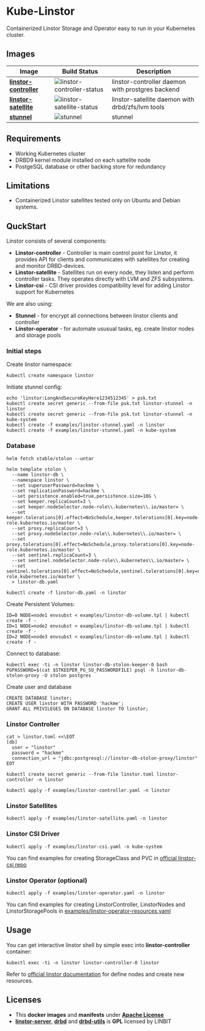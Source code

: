 # Kube-Linstor

Containerized Linstor Storage and Operator easy to run in your Kubernetes cluster.

## Images


| Image                    | Build Status                 | Description                                      |
|--------------------------|------------------------------|--------------------------------------------------|
| **[linstor-controller]** | ![linstor-controller-status] | linstor-controller daemon with prostgres backend |
| **[linstor-satellite]**  | ![linstor-satellite-status]  | linstor-satellite daemon with drbd/zfs/lvm tools |
| **[stunnel]**            | ![stunnel]                   | stunnel                                          |

[linstor-controller]: dockerfiles/linstor-controller/Dockerfile
[linstor-controller-status]: https://img.shields.io/docker/build/kvaps/linstor-controller.svg
[linstor-satellite]: dockerfiles/linstor-controller/Dockerfile
[linstor-satellite-status]: https://img.shields.io/docker/build/kvaps/linstor-satellite.svg
[stunnel]: dockerfiles/stunnel/Dockerfile
[stunnel-status]: https://img.shields.io/docker/build/kvaps/stunnel.svg
[linstor-operator]: dockerfiles/linstor-operator/Dockerfile
[linstor-operator-status]: https://img.shields.io/docker/build/kvaps/linstor-operator.svg

## Requirements

* Working Kubernetes cluster
* DRBD9 kernel module installed on each sattelite node
* PostgeSQL database or other backing store for redundancy

## Limitations

* Containerized Linstor satellites tested only on Ubuntu and Debian systems.

## QuckStart

Linstor consists of several components:

* **Linstor-controller** - Controller is main control point for Linstor, it provides API for clients and communicates with satellites for creating and monitor DRBD-devices.
* **Linstor-satellite** - Satellites run on every node, they listen and perform controller tasks. They operates directly with LVM and ZFS subsystems.
* **Linstor-csi** - CSI driver provides compatibility level for adding Linstor support for Kubernetes

We are also using:

* **Stunnel** - for encrypt all connections between linstor clients and controller
* **Linstor-operator** - for automate ususual tasks, eg. create linstor nodes and storage pools


### Initial steps

Create linstor namespace:

```
kubectl create namespace linstor
```

Initiate stunnel config:

```
echo 'linstor:LongAndSecureKeyHere1234512345' > psk.txt
kubectl create secret generic --from-file psk.txt linstor-stunnel -n linstor
kubectl create secret generic --from-file psk.txt linstor-stunnel -n kube-system
kubectl create -f examples/linstor-stunnel.yaml -n linstor
kubectl create -f examples/linstor-stunnel.yaml -n kube-system
```

### Database

```
helm fetch stable/stolon --untar

helm template stolon \
  --name linstor-db \
  --namespace linstor \
  --set superuserPassword=hackme \
  --set replicationPassword=hackme \
  --set persistence.enabled=true,persistence.size=10G \
  --set keeper.replicaCount=3 \
  --set keeper.nodeSelector.node-role\\.kubernetes\\.io/master= \
  --set keeper.tolerations[0].effect=NoSchedule,keeper.tolerations[0].key=node-role.kubernetes.io/master \
  --set proxy.replicaCount=3 \
  --set proxy.nodeSelector.node-role\\.kubernetes\\.io/master= \
  --set proxy.tolerations[0].effect=NoSchedule,proxy.tolerations[0].key=node-role.kubernetes.io/master \
  --set sentinel.replicaCount=3 \
  --set sentinel.nodeSelector.node-role\\.kubernetes\\.io/master= \
  --set sentinel.tolerations[0].effect=NoSchedule,sentinel.tolerations[0].key=node-role.kubernetes.io/master \
  > linstor-db.yaml

kubectl create -f linstor-db.yaml -n linstor
```

Create Persistent Volumes:

```
ID=0 NODE=node1 envsubst < examples/linstor-db-volume.tpl | kubectl create -f -
ID=1 NODE=node2 envsubst < examples/linstor-db-volume.tpl | kubectl create -f -
ID=2 NODE=node3 envsubst < examples/linstor-db-volume.tpl | kubectl create -f -
```

Connect to database:
```
kubectl exec -ti -n linstor linstor-db-stolon-keeper-0 bash
PGPASSWORD=$(cat $STKEEPER_PG_SU_PASSWORDFILE) psql -h linstor-db-stolon-proxy -U stolon postgres
```

Create user and database
```
CREATE DATABASE linstor;
CREATE USER linstor WITH PASSWORD 'hackme';
GRANT ALL PRIVILEGES ON DATABASE linstor TO linstor;
```

### Linstor Controller

```
cat > linstor.toml <<\EOT
[db]
  user = "linstor"
  password = "hackme"
  connection_url = "jdbc:postgresql://linstor-db-stolon-proxy/linstor"
EOT

kubectl create secret generic --from-file linstor.toml linstor-controller -n linstor
```

```
kubectl apply -f examples/linstor-controller.yaml -n linstor
```

### Linstor Satellites

```
kubectl apply -f examples/linstor-satellite.yaml -n linstor
```

### Linstor CSI Driver

```
kubectl apply -f examples/linstor-csi.yaml -n kube-system
```

You can find examples for creating StorageClass and PVC in [official linstor-csi repo](https://github.com/LINBIT/linstor-csi/tree/master/examples/k8s)

### Linstor Operator (optional)

```
kubectl apply -f examples/linstor-operator.yaml -n linstor
```

You can find examples for creating LinstorController, LinstorNodes and LinstorStoragePools in [examples/linstor-operator-resources.yaml](examples/linstor-operator-resources.yaml)

## Usage

You can get interactive linstor shell by simple exec into **linstor-controller** container:

```
kubectl exec -ti -n linstor linstor-controller-0 linstor
```

Refer to [official linstor documentation](https://docs.linbit.com/linbit-docs/) for define nodes and create new resources.

## Licenses

* This **docker images** and **manifests** under **[Apache License](LICENSE)**
* **[linstor-server]**, **[drbd]** and **[drbd-utils]** is **GPL** licensed by LINBIT

[linstor-server]: https://github.com/LINBIT/linstor-server/blob/master/COPYING
[drbd]: https://github.com/LINBIT/drbd-9.0/blob/master/COPY
[drbd-utils]: https://github.com/LINBIT/drbd-utils/blob/master/COPYING
